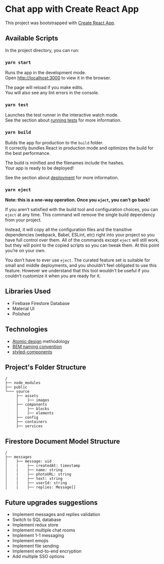 # Chat app with Create React App

This project was bootstrapped with [Create React App](https://github.com/facebook/create-react-app).

## Available Scripts

In the project directory, you can run:

### `yarn start`

Runs the app in the development mode.\
Open [http://localhost:3000](http://localhost:3000) to view it in the browser.

The page will reload if you make edits.\
You will also see any lint errors in the console.

### `yarn test`

Launches the test runner in the interactive watch mode.\
See the section about [running tests](https://facebook.github.io/create-react-app/docs/running-tests) for more information.

### `yarn build`

Builds the app for production to the `build` folder.\
It correctly bundles React in production mode and optimizes the build for the best performance.

The build is minified and the filenames include the hashes.\
Your app is ready to be deployed!

See the section about [deployment](https://facebook.github.io/create-react-app/docs/deployment) for more information.

### `yarn eject`

**Note: this is a one-way operation. Once you `eject`, you can’t go back!**

If you aren’t satisfied with the build tool and configuration choices, you can `eject` at any time. This command will remove the single build dependency from your project.

Instead, it will copy all the configuration files and the transitive dependencies (webpack, Babel, ESLint, etc) right into your project so you have full control over them. All of the commands except `eject` will still work, but they will point to the copied scripts so you can tweak them. At this point you’re on your own.

You don’t have to ever use `eject`. The curated feature set is suitable for small and middle deployments, and you shouldn’t feel obligated to use this feature. However we understand that this tool wouldn’t be useful if you couldn’t customize it when you are ready for it.

## Libraries Used

- Firebase Firestore Database 
- Material UI
- Polished

## Technologies
* [Atomic design](https://bradfrost.com/blog/post/atomic-web-design/) methodology
* [BEM naming convention](http://getbem.com/naming/)
* [styled-components](https://https://styled-components.com/)


## Project's Folder Structure
```
/
├── node_modules
├── public
└─── source
     ├── assets
     │    ├── images
     ├── components
     │    ├── blocks
     │    ├── elements
     ├── config
     ├── containers
     ├── services
```

## Firestore Document Model Structure
```
/
├── messages
│    ├── message: uid
│    |    ├── createdAt: timestamp
│    |    ├── name: string
│    |    ├── photoURL: string
│    |    ├── text: string
│    |    ├── userId: string
│    |    ├── replies: Message[]
```

## Future upgrades suggestions

- Implement messages and replies validation
- Switch to SQL database  
- Implement redux store
- Implement multiple chat rooms
- Implement 1-1 messaging
- Implement emojis
- Implement file sending
- Implement end-to-end encryption
- Add multiple SSO options